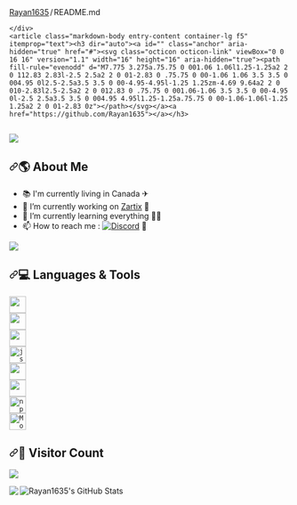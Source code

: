 <div class="Box-body p-4">
    <div class="d-flex flex-justify-between">
      <div class="text-mono text-small mb-3">
        <a href="/Rayan1635/Rayan1635" class="no-underline Link--primary">Rayan1635</a><span class="color-fg-muted d-inline-block" style="padding:0px 2px;">/</span>README<span class="color-fg-muted">.md</span>
      </div>

    </div>
    <article class="markdown-body entry-content container-lg f5" itemprop="text"><h3 dir="auto"><a id="" class="anchor" aria-hidden="true" href="#"><svg class="octicon octicon-link" viewBox="0 0 16 16" version="1.1" width="16" height="16" aria-hidden="true"><path fill-rule="evenodd" d="M7.775 3.275a.75.75 0 001.06 1.06l1.25-1.25a2 2 0 112.83 2.83l-2.5 2.5a2 2 0 01-2.83 0 .75.75 0 00-1.06 1.06 3.5 3.5 0 004.95 0l2.5-2.5a3.5 3.5 0 00-4.95-4.95l-1.25 1.25zm-4.69 9.64a2 2 0 010-2.83l2.5-2.5a2 2 0 012.83 0 .75.75 0 001.06-1.06 3.5 3.5 0 00-4.95 0l-2.5 2.5a3.5 3.5 0 004.95 4.95l1.25-1.25a.75.75 0 00-1.06-1.06l-1.25 1.25a2 2 0 01-2.83 0z"></path></svg></a><a href="https://github.com/Rayan1635"></a></h3>
<p dir="auto"><animated-image data-catalyst="" style="width: 345px;"><a target="_blank" rel="noopener noreferrer" href="https://camo.githubusercontent.com/2cf2c400f8b23ea8051a8ce4c918103db7d68fa4c23165a58646611722b98bde/68747470733a2f2f6d656469612e67697068792e636f6d2f6d656469612f32336d586d466e794270643730364778394f2f67697068792e676966" data-target="animated-image.originalLink" hidden=""><img align="center" src="https://camo.githubusercontent.com/2cf2c400f8b23ea8051a8ce4c918103db7d68fa4c23165a58646611722b98bde/68747470733a2f2f6d656469612e67697068792e636f6d2f6d656469612f32336d586d466e794270643730364778394f2f67697068792e676966" data-canonical-src="https://media.giphy.com/media/23mXmFnyBpd706Gx9O/giphy.gif" style="max-width: 100%; display: none;" data-target="animated-image.originalImage" hidden=""></a>
      <span class="AnimatedImagePlayer enabled" data-target="animated-image.player">
        <a data-target="animated-image.replacedLink" class="AnimatedImagePlayer-images" href="https://camo.githubusercontent.com/2cf2c400f8b23ea8051a8ce4c918103db7d68fa4c23165a58646611722b98bde/68747470733a2f2f6d656469612e67697068792e636f6d2f6d656469612f32336d586d466e794270643730364778394f2f67697068792e676966" target="_blank" hidden="">
          
        </a>
        <button data-target="animated-image.imageButton" class="AnimatedImagePlayer-images" tabindex="-1" aria-label="Play 68747470733a2f2f6d656469612e67697068792e636f6d2f6d656469612f32336d586d466e794270643730364778394f2f67697068792e676966"><span data-target="animated-image.imageContainer">
            <img data-target="animated-image.replacedImage" alt="68747470733a2f2f6d656469612e67697068792e636f6d2f6d656469612f32336d586d466e794270643730364778394f2f67697068792e676966" class="AnimatedImagePlayer-animatedImage" src="https://camo.githubusercontent.com/2cf2c400f8b23ea8051a8ce4c918103db7d68fa4c23165a58646611722b98bde/68747470733a2f2f6d656469612e67697068792e636f6d2f6d656469612f32336d586d466e794270643730364778394f2f67697068792e676966" style="display: block; opacity: 1;">
          <canvas class="AnimatedImagePlayer-stillImage" aria-hidden="true" width="345" height="156"></canvas></span></button>
        <span class="AnimatedImagePlayer-controls" data-target="animated-image.controls">
          <button data-target="animated-image.playButton" class="AnimatedImagePlayer-button" aria-label="Play 68747470733a2f2f6d656469612e67697068792e636f6d2f6d656469612f32336d586d466e794270643730364778394f2f67697068792e676966">
            <svg aria-hidden="true" focusable="false" class="octicon icon-play" width="16" height="16" viewBox="0 0 16 16" fill="none" xmlns="http://www.w3.org/2000/svg">
              <path d="M4 13.5427V2.45734C4 1.82607 4.69692 1.4435 5.2295 1.78241L13.9394 7.32507C14.4334 7.63943 14.4334 8.36057 13.9394 8.67493L5.2295 14.2176C4.69692 14.5565 4 14.1739 4 13.5427Z">
            </path></svg>
            <svg aria-hidden="true" focusable="false" class="octicon icon-pause" width="16" height="16" viewBox="0 0 16 16" xmlns="http://www.w3.org/2000/svg">
              <rect x="4" y="2" width="3" height="12" rx="1"></rect>
              <rect x="9" y="2" width="3" height="12" rx="1"></rect>
            </svg>
          </button>
          <a data-target="animated-image.openButton" aria-label="Open 68747470733a2f2f6d656469612e67697068792e636f6d2f6d656469612f32336d586d466e794270643730364778394f2f67697068792e676966 in new window" class="AnimatedImagePlayer-button" href="https://camo.githubusercontent.com/2cf2c400f8b23ea8051a8ce4c918103db7d68fa4c23165a58646611722b98bde/68747470733a2f2f6d656469612e67697068792e636f6d2f6d656469612f32336d586d466e794270643730364778394f2f67697068792e676966" target="_blank">
            <svg aria-hidden="true" class="octicon" xmlns="http://www.w3.org/2000/svg" viewBox="0 0 16 16" width="16" height="16">
              <path fill-rule="evenodd" d="M10.604 1h4.146a.25.25 0 01.25.25v4.146a.25.25 0 01-.427.177L13.03 4.03 9.28 7.78a.75.75 0 01-1.06-1.06l3.75-3.75-1.543-1.543A.25.25 0 0110.604 1zM3.75 2A1.75 1.75 0 002 3.75v8.5c0 .966.784 1.75 1.75 1.75h8.5A1.75 1.75 0 0014 12.25v-3.5a.75.75 0 00-1.5 0v3.5a.25.25 0 01-.25.25h-8.5a.25.25 0 01-.25-.25v-8.5a.25.25 0 01.25-.25h3.5a.75.75 0 000-1.5h-3.5z"></path>
            </svg>
          </a>
        </span>
      </span></animated-image></p>

<p dir="auto">───────────────────────────────────────────────────────────────────────────────────</p>
<a href="https://github.com/Rayan1635">
<img align="center" src="https://camo.githubusercontent.com/3527354e6bc966cf09c90e9833159393eabdec6290ac7d707b378b216b48116b/68747470733a2f2f726561646d652d747970696e672d7376672e6865726f6b756170702e636f6d3f636f6c6f723d253233303045424334266c696e65733d4865792b212b49276d2b526179616e313633352e2b2546302539462539412538303b416c736f2b6b6e6f776e2b61732b254532253831254236254532253831254236254532253831254237656b69706965722e2b254630253946253846254234254532253830253844254532253938254130254546254238253846" data-canonical-src="https://readme-typing-svg.herokuapp.com?color=%2300EBC4&amp;lines=Hey+!+I'm+Rayan1635.+%F0%9F%9A%80;Also+known+as+%E2%81%B6%E2%81%B6%E2%81%B7ekipier.+%F0%9F%8F%B4%E2%80%8D%E2%98%A0%EF%B8%8F" style="max-width: 100%;">
</a>
<h2 dir="auto"><a id="user-content--about-me" class="anchor" aria-hidden="true" href="#-about-me"><svg class="octicon octicon-link" viewBox="0 0 16 16" version="1.1" width="16" height="16" aria-hidden="true"><path fill-rule="evenodd" d="M7.775 3.275a.75.75 0 001.06 1.06l1.25-1.25a2 2 0 112.83 2.83l-2.5 2.5a2 2 0 01-2.83 0 .75.75 0 00-1.06 1.06 3.5 3.5 0 004.95 0l2.5-2.5a3.5 3.5 0 00-4.95-4.95l-1.25 1.25zm-4.69 9.64a2 2 0 010-2.83l2.5-2.5a2 2 0 012.83 0 .75.75 0 001.06-1.06 3.5 3.5 0 00-4.95 0l-2.5 2.5a3.5 3.5 0 004.95 4.95l1.25-1.25a.75.75 0 00-1.06-1.06l-1.25 1.25a2 2 0 01-2.83 0z"></path></svg></a><g-emoji class="g-emoji" alias="earth_americas" fallback-src="https://github.githubassets.com/images/icons/emoji/unicode/1f30e.png">🌎</g-emoji> <strong>About Me</strong></h2>
<ul dir="auto">
<li><g-emoji class="g-emoji" alias="books" fallback-src="https://github.githubassets.com/images/icons/emoji/unicode/1f4da.png">📚</g-emoji> I'm currently living in Canada <g-emoji class="g-emoji" alias="airplane" fallback-src="https://github.githubassets.com/images/icons/emoji/unicode/2708.png">✈</g-emoji></li>
<li><g-emoji class="g-emoji" alias="telescope" fallback-src="https://github.githubassets.com/images/icons/emoji/unicode/1f52d.png">🔭</g-emoji> I’m currently working on <a href="https://discord.gg/Ez5fnpFwQa" rel="nofollow">Zartix</a> <g-emoji class="g-emoji" alias="robot" fallback-src="https://github.githubassets.com/images/icons/emoji/unicode/1f916.png">🤖</g-emoji></li>
<li><g-emoji class="g-emoji" alias="seedling" fallback-src="https://github.githubassets.com/images/icons/emoji/unicode/1f331.png">🌱</g-emoji> I’m currently learning everything 🐱&zwj;👤</li>
<li><g-emoji class="g-emoji" alias="mailbox" fallback-src="https://github.githubassets.com/images/icons/emoji/unicode/1f4eb.png">📫</g-emoji> How to reach me :
<a href="https://discord.com/users/790408187563999292/" rel="nofollow"><img src="https://camo.githubusercontent.com/b811ebe26420ad82940ad426506dbe65a73b3ecce7d086450d040a559362f202/68747470733a2f2f696d672e736869656c64732e696f2f62616467652f646973636f72642d3963662e7376673f263f7374796c653d736f6369616c266c6f676f3d646973636f7264266c6f676f436f6c6f723d626c61636b" alt="Discord" data-canonical-src="https://img.shields.io/badge/discord-9cf.svg?&amp;?style=social&amp;logo=discord&amp;logoColor=black" style="max-width: 100%;"></a> <g-emoji class="g-emoji" alias="electric_plug" fallback-src="https://github.githubassets.com/images/icons/emoji/unicode/1f50c.png">🔌</g-emoji></li>
</ul>
 <div align="left" dir="auto">
   <a href="https://github.com/Rayan1635">
      <img src="https://camo.githubusercontent.com/8fe7b85197faa67c18335e5fa01f3caad20442e99952653a094339f4d4914e8b/68747470733a2f2f6c616e796172642d70726f66696c652d726561646d652e76657263656c2e6170702f6170692f373930343038313837353633393939323932" data-canonical-src="https://lanyard-profile-readme.vercel.app/api/790408187563999292" style="max-width: 100%;">
   </a>
</div>
<h2 dir="auto"><a id="user-content--languages--tools" class="anchor" aria-hidden="true" href="#-languages--tools"><svg class="octicon octicon-link" viewBox="0 0 16 16" version="1.1" width="16" height="16" aria-hidden="true"><path fill-rule="evenodd" d="M7.775 3.275a.75.75 0 001.06 1.06l1.25-1.25a2 2 0 112.83 2.83l-2.5 2.5a2 2 0 01-2.83 0 .75.75 0 00-1.06 1.06 3.5 3.5 0 004.95 0l2.5-2.5a3.5 3.5 0 00-4.95-4.95l-1.25 1.25zm-4.69 9.64a2 2 0 010-2.83l2.5-2.5a2 2 0 012.83 0 .75.75 0 001.06-1.06 3.5 3.5 0 00-4.95 0l-2.5 2.5a3.5 3.5 0 004.95 4.95l1.25-1.25a.75.75 0 00-1.06-1.06l-1.25 1.25a2 2 0 01-2.83 0z"></path></svg></a><g-emoji class="g-emoji" alias="computer" fallback-src="https://github.githubassets.com/images/icons/emoji/unicode/1f4bb.png">💻</g-emoji> <strong>Languages &amp; Tools</strong></h2>
<p dir="auto"><code><a target="_blank" rel="noopener noreferrer nofollow" href="https://camo.githubusercontent.com/bf7d1be5d86bbff74a1058e2d9dc499788345a2c71b8804f571f30316dcb0dd6/68747470733a2f2f696d672e736869656c64732e696f2f62616467652f2d432b2b2d3231423530303f7374796c653d666c6174266c6f676f3d432b2b266c6f676f436f6c6f723d7768697465"><img height="30" src="https://camo.githubusercontent.com/bf7d1be5d86bbff74a1058e2d9dc499788345a2c71b8804f571f30316dcb0dd6/68747470733a2f2f696d672e736869656c64732e696f2f62616467652f2d432b2b2d3231423530303f7374796c653d666c6174266c6f676f3d432b2b266c6f676f436f6c6f723d7768697465" data-canonical-src="https://img.shields.io/badge/-C++-21B500?style=flat&amp;logo=C++&amp;logoColor=white" style="max-width: 100%;"></a></code><br>
<code><a target="_blank" rel="noopener noreferrer nofollow" href="https://camo.githubusercontent.com/ae802f1bd3acd5c0f7e5858a026039833121b241713a885c3ba01f221938996a/68747470733a2f2f696d672e736869656c64732e696f2f62616467652f2d4325323053686172702d626c756576696f6c65743f7374796c653d666c6174266c6f676f3d632532307368617270266c6f676f436f6c6f723d7768697465"><img height="30" src="https://camo.githubusercontent.com/ae802f1bd3acd5c0f7e5858a026039833121b241713a885c3ba01f221938996a/68747470733a2f2f696d672e736869656c64732e696f2f62616467652f2d4325323053686172702d626c756576696f6c65743f7374796c653d666c6174266c6f676f3d632532307368617270266c6f676f436f6c6f723d7768697465" data-canonical-src="https://img.shields.io/badge/-C%20Sharp-blueviolet?style=flat&amp;logo=c%20sharp&amp;logoColor=white" style="max-width: 100%;"></a></code><br>
<code><a target="_blank" rel="noopener noreferrer nofollow" href="https://camo.githubusercontent.com/2c55aef67e142adc06677c01ae5ae025126cf00c40bfb3803ee3a10478f13102/68747470733a2f2f696d672e736869656c64732e696f2f62616467652f2d507974686f6e2d626c75653f7374796c653d666c6174266c6f676f3d707974686f6e266c6f676f436f6c6f723d7768697465"><img height="30" src="https://camo.githubusercontent.com/2c55aef67e142adc06677c01ae5ae025126cf00c40bfb3803ee3a10478f13102/68747470733a2f2f696d672e736869656c64732e696f2f62616467652f2d507974686f6e2d626c75653f7374796c653d666c6174266c6f676f3d707974686f6e266c6f676f436f6c6f723d7768697465" data-canonical-src="https://img.shields.io/badge/-Python-blue?style=flat&amp;logo=python&amp;logoColor=white" style="max-width: 100%;"></a></code><br>
<code><a target="_blank" rel="noopener noreferrer nofollow" href="https://camo.githubusercontent.com/36cd255116d462c55fb0c5e9189e0cd3487723c8059b659b96d9bf93e258d5f7/68747470733a2f2f696d672e736869656c64732e696f2f62616467652f2d4a6176617363726970742d79656c6c6f773f7374796c653d666c6174266c6f676f3d6a617661736372697074266c6f676f436f6c6f723d7768697465"><img alt="js" height="30" src="https://camo.githubusercontent.com/36cd255116d462c55fb0c5e9189e0cd3487723c8059b659b96d9bf93e258d5f7/68747470733a2f2f696d672e736869656c64732e696f2f62616467652f2d4a6176617363726970742d79656c6c6f773f7374796c653d666c6174266c6f676f3d6a617661736372697074266c6f676f436f6c6f723d7768697465" data-canonical-src="https://img.shields.io/badge/-Javascript-yellow?style=flat&amp;logo=javascript&amp;logoColor=white" style="max-width: 100%;"></a></code><br>
<code><a target="_blank" rel="noopener noreferrer nofollow" href="https://camo.githubusercontent.com/b457c1ccc45a72fb0d9105d333a3584e3b42c9114181f705f2a637b360040a04/68747470733a2f2f696d672e736869656c64732e696f2f62616467652f2d4e6f64652e6a732d3433383533643f7374796c653d666c6174266c6f676f3d4e6f64652e6a73266c6f676f436f6c6f723d7768697465"><img height="30" src="https://camo.githubusercontent.com/b457c1ccc45a72fb0d9105d333a3584e3b42c9114181f705f2a637b360040a04/68747470733a2f2f696d672e736869656c64732e696f2f62616467652f2d4e6f64652e6a732d3433383533643f7374796c653d666c6174266c6f676f3d4e6f64652e6a73266c6f676f436f6c6f723d7768697465" data-canonical-src="https://img.shields.io/badge/-Node.js-43853d?style=flat&amp;logo=Node.js&amp;logoColor=white" style="max-width: 100%;"></a></code><br>
<code><a target="_blank" rel="noopener noreferrer nofollow" href="https://camo.githubusercontent.com/da1398d3db9235277a1634a1242c0b297db539e4ce4ddee686340dfff73116f1/68747470733a2f2f696d672e736869656c64732e696f2f62616467652f2d4865726f6b752d3433303039383f7374796c653d666c6174266c6f676f3d6865726f6b75266c6f676f436f6c6f723d7768697465"><img height="30" src="https://camo.githubusercontent.com/da1398d3db9235277a1634a1242c0b297db539e4ce4ddee686340dfff73116f1/68747470733a2f2f696d672e736869656c64732e696f2f62616467652f2d4865726f6b752d3433303039383f7374796c653d666c6174266c6f676f3d6865726f6b75266c6f676f436f6c6f723d7768697465" data-canonical-src="https://img.shields.io/badge/-Heroku-430098?style=flat&amp;logo=heroku&amp;logoColor=white" style="max-width: 100%;"></a></code><br>
<code><a target="_blank" rel="noopener noreferrer nofollow" href="https://camo.githubusercontent.com/5b366cbdea318a2e82c737389505a5ec678addaf660ac1ba37008792b31d7afe/68747470733a2f2f696d672e736869656c64732e696f2f62616467652f2d6e706d2d4342333833373f7374796c653d666c6174266c6f676f3d6e706d266c6f676f436f6c6f723d7768697465"><img alt="npm" height="30" src="https://camo.githubusercontent.com/5b366cbdea318a2e82c737389505a5ec678addaf660ac1ba37008792b31d7afe/68747470733a2f2f696d672e736869656c64732e696f2f62616467652f2d6e706d2d4342333833373f7374796c653d666c6174266c6f676f3d6e706d266c6f676f436f6c6f723d7768697465" data-canonical-src="https://img.shields.io/badge/-npm-CB3837?style=flat&amp;logo=npm&amp;logoColor=white" style="max-width: 100%;"></a></code><br>
<code><a target="_blank" rel="noopener noreferrer nofollow" href="https://camo.githubusercontent.com/fac25bd16e72dbc60dce12f9fbb3ffe2c37076fe9547f2e394a861e3bca2c6ea/68747470733a2f2f696d672e736869656c64732e696f2f62616467652f2d4d6f6e676f44422d3133616135323f7374796c653d666c6174266c6f676f3d6d6f6e676f6462266c6f676f436f6c6f723d7768697465"><img alt="MongoDB" height="30" src="https://camo.githubusercontent.com/fac25bd16e72dbc60dce12f9fbb3ffe2c37076fe9547f2e394a861e3bca2c6ea/68747470733a2f2f696d672e736869656c64732e696f2f62616467652f2d4d6f6e676f44422d3133616135323f7374796c653d666c6174266c6f676f3d6d6f6e676f6462266c6f676f436f6c6f723d7768697465" data-canonical-src="https://img.shields.io/badge/-MongoDB-13aa52?style=flat&amp;logo=mongodb&amp;logoColor=white" style="max-width: 100%;"></a></code></p>
<h2 dir="auto"><a id="user-content--visitor-count" class="anchor" aria-hidden="true" href="#-visitor-count"><svg class="octicon octicon-link" viewBox="0 0 16 16" version="1.1" width="16" height="16" aria-hidden="true"><path fill-rule="evenodd" d="M7.775 3.275a.75.75 0 001.06 1.06l1.25-1.25a2 2 0 112.83 2.83l-2.5 2.5a2 2 0 01-2.83 0 .75.75 0 00-1.06 1.06 3.5 3.5 0 004.95 0l2.5-2.5a3.5 3.5 0 00-4.95-4.95l-1.25 1.25zm-4.69 9.64a2 2 0 010-2.83l2.5-2.5a2 2 0 012.83 0 .75.75 0 001.06-1.06 3.5 3.5 0 00-4.95 0l-2.5 2.5a3.5 3.5 0 004.95 4.95l1.25-1.25a.75.75 0 00-1.06-1.06l-1.25 1.25a2 2 0 01-2.83 0z"></path></svg></a><g-emoji class="g-emoji" alias="balloon" fallback-src="https://github.githubassets.com/images/icons/emoji/unicode/1f388.png">🎈</g-emoji> <strong>Visitor Count</strong></h2>
<a href="https://github.com/Rayan1635">
 <p align="" dir="auto">
  <img src="https://camo.githubusercontent.com/2eb8e7762105637e0d30203dca550e04da2726f7785430355115f42419d3f78d/68747470733a2f2f70726f66696c652d636f756e7465722e676c697463682e6d652f526179616e313633352f636f756e742e737667" data-canonical-src="https://profile-counter.glitch.me/Rayan1635/count.svg" style="max-width: 100%;">
 </p></a><p dir="auto">

 <a href="https://github.com/Rayan1635">
  <img align="left" src="https://camo.githubusercontent.com/2c41ba1757002274f54f9ee966fb14742fc19e7f4ad2edb7b29d07958e2e9769/68747470733a2f2f6769746875622d726561646d652d73746174732e76657263656c2e6170702f6170692f746f702d6c616e67732f3f757365726e616d653d526179616e31363335267468656d653d6c6967687426686964655f6c616e67735f62656c6f773d31" data-canonical-src="https://github-readme-stats.vercel.app/api/top-langs/?username=Rayan1635&amp;theme=light&amp;hide_langs_below=1" style="max-width: 100%;">
</a>
<a href="https://github.com/Rayan1635">
 <img align="left" src="https://camo.githubusercontent.com/b111e0617f84a0a770109a7a6ddbcee2e622f9aa698d3689e791982dba3ccaa2/68747470733a2f2f6769746875622d726561646d652d73746174732e76657263656c2e6170702f6170693f757365726e616d653d526179616e313633352673686f775f69636f6e733d74727565267468656d653d6c69676874266c696e655f6865696768743d3237" alt="Rayan1635's GitHub Stats" data-canonical-src="https://github-readme-stats.vercel.app/api?username=Rayan1635&amp;show_icons=true&amp;theme=light&amp;line_height=27" style="max-width: 100%;">
</a>
</p></article>
  </div>
